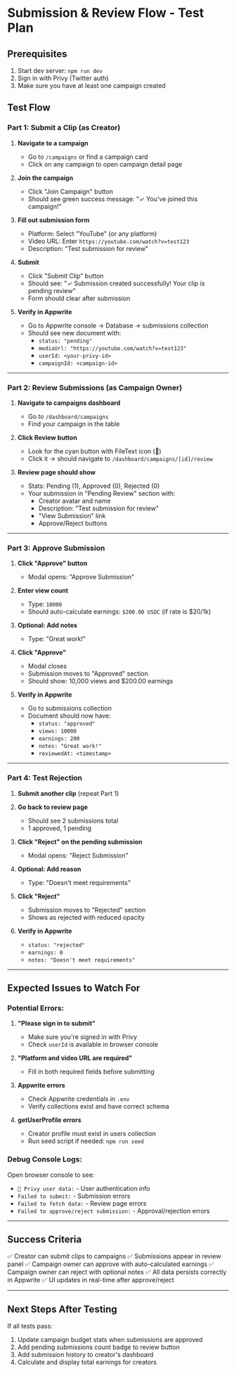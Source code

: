# Submission & Review Flow - Test Plan

## Prerequisites
1. Start dev server: `npm run dev`
2. Sign in with Privy (Twitter auth)
3. Make sure you have at least one campaign created

## Test Flow

### Part 1: Submit a Clip (as Creator)

1. **Navigate to a campaign**
   - Go to `/campaigns` or find a campaign card
   - Click on any campaign to open campaign detail page

2. **Join the campaign**
   - Click "Join Campaign" button
   - Should see green success message: "✓ You've joined this campaign!"

3. **Fill out submission form**
   - Platform: Select "YouTube" (or any platform)
   - Video URL: Enter `https://youtube.com/watch?v=test123`
   - Description: "Test submission for review"

4. **Submit**
   - Click "Submit Clip" button
   - Should see: "✓ Submission created successfully! Your clip is pending review"
   - Form should clear after submission

5. **Verify in Appwrite**
   - Go to Appwrite console → Database → submissions collection
   - Should see new document with:
     - `status: "pending"`
     - `mediaUrl: "https://youtube.com/watch?v=test123"`
     - `userId: <your-privy-id>`
     - `campaignId: <campaign-id>`

---

### Part 2: Review Submissions (as Campaign Owner)

1. **Navigate to campaigns dashboard**
   - Go to `/dashboard/campaigns`
   - Find your campaign in the table

2. **Click Review button**
   - Look for the cyan button with FileText icon (📄)
   - Click it → should navigate to `/dashboard/campaigns/[id]/review`

3. **Review page should show**
   - Stats: Pending (1), Approved (0), Rejected (0)
   - Your submission in "Pending Review" section with:
     - Creator avatar and name
     - Description: "Test submission for review"
     - "View Submission" link
     - Approve/Reject buttons

---

### Part 3: Approve Submission

1. **Click "Approve" button**
   - Modal opens: "Approve Submission"

2. **Enter view count**
   - Type: `10000`
   - Should auto-calculate earnings: `$200.00 USDC` (if rate is $20/1k)

3. **Optional: Add notes**
   - Type: "Great work!"

4. **Click "Approve"**
   - Modal closes
   - Submission moves to "Approved" section
   - Should show: 10,000 views and $200.00 earnings

5. **Verify in Appwrite**
   - Go to submissions collection
   - Document should now have:
     - `status: "approved"`
     - `views: 10000`
     - `earnings: 200`
     - `notes: "Great work!"`
     - `reviewedAt: <timestamp>`

---

### Part 4: Test Rejection

1. **Submit another clip** (repeat Part 1)

2. **Go back to review page**
   - Should see 2 submissions total
   - 1 approved, 1 pending

3. **Click "Reject" on the pending submission**
   - Modal opens: "Reject Submission"

4. **Optional: Add reason**
   - Type: "Doesn't meet requirements"

5. **Click "Reject"**
   - Submission moves to "Rejected" section
   - Shows as rejected with reduced opacity

6. **Verify in Appwrite**
   - `status: "rejected"`
   - `earnings: 0`
   - `notes: "Doesn't meet requirements"`

---

## Expected Issues to Watch For

### Potential Errors:

1. **"Please sign in to submit"**
   - Make sure you're signed in with Privy
   - Check `userId` is available in browser console

2. **"Platform and video URL are required"**
   - Fill in both required fields before submitting

3. **Appwrite errors**
   - Check Appwrite credentials in `.env`
   - Verify collections exist and have correct schema

4. **getUserProfile errors**
   - Creator profile must exist in users collection
   - Run seed script if needed: `npm run seed`

### Debug Console Logs:

Open browser console to see:
- `🔐 Privy user data:` - User authentication info
- `Failed to submit:` - Submission errors
- `Failed to fetch data:` - Review page errors
- `Failed to approve/reject submission:` - Approval/rejection errors

---

## Success Criteria

✅ Creator can submit clips to campaigns
✅ Submissions appear in review panel
✅ Campaign owner can approve with auto-calculated earnings
✅ Campaign owner can reject with optional notes
✅ All data persists correctly in Appwrite
✅ UI updates in real-time after approve/reject

---

## Next Steps After Testing

If all tests pass:
1. Update campaign budget stats when submissions are approved
2. Add pending submissions count badge to review button
3. Add submission history to creator's dashboard
4. Calculate and display total earnings for creators